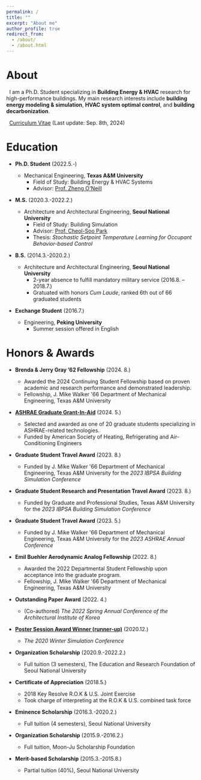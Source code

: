 ```yaml
---
permalink: /
title: ""
excerpt: "About me"
author_profile: true
redirect_from: 
  - /about/
  - /about.html
---
```

About
======
&nbsp; I am a Ph.D. Student specializing in **Building Energy & HVAC** research for high-performance buildings.
My main research interests include **building energy modeling & simulation**, **HVAC system optimal control**, and **building decarbonization**.  

&nbsp; [Curriculum Vitae](http://youngsik-choi.github.io/files/CV_ChoiY.pdf) (Last update: Sep. 8th, 2024)


Education
======

* **Ph.D. Student** (2022.5.-)
  * Mechanical Engineering, **Texas A&M University**
    * Field of Study: Building Energy & HVAC Systems 
    * Advisor: [Prof. Zheng O'Neill](https://hvac.engr.tamu.edu/)

* **M.S.** (2020.3.-2022.2.)
  * Architecture and Architectural Engineering, **Seoul National University**
    * Field of Study: Building Simulation
    * Advisor: [Prof. Cheol-Soo Park](http://bs.snu.ac.kr/)
    * Thesis: *Stochastic Setpoint Temperature Learning for Occupant Behavior-based Control*

* **B.S.** (2014.3.-2020.2.)
  * Architecture and Architectural Engineering, **Seoul National University**
    * 2-year absence to fulfill mandatory military service (2016.8. – 2018.7.)
    * Gratuated with honors *Cum Laude*, ranked 6th out of 66 graduated students

* **Exchange Student** (2016.7.)
  * Engineering, **Peking University**
    * Summer session offered in English

Honors & Awards
======
* **Brenda & Jerry Gray ’62 Fellowship** (2024. 8.)
  * Awarded the 2024 Continuing Student Fellowship based on proven academic and research performance and demonstrated leadership.
  * Fellowship, J. Mike Walker '66 Department of Mechanical Engineering, Texas A&M University
   
* [**ASHRAE Graduate Grant-In-Aid**](https://www.ashrae.org/communities/student-zone/scholarships-and-grants/graduate-student-grant-in-aid-award-program) (2024. 5.)
  * Selected and awarded as one of 20 graduate students specializing in ASHRAE-related technologies.
  * Funded by American Society of Heating, Refrigerating and Air-Conditioning Engineers

* **Graduate Student Travel Award**	(2023. 8.)
  * Funded by J. Mike Walker '66 Department of Mechanical Engineering, Texas A&M University for the *2023 IBPSA Building Simulation Conference*
    
* **Graduate Student Research and Presentation Travel Award**	(2023. 8.)
  * Funded by Graduate and Professional Studies, Texas A&M University for the *2023 IBPSA Building Simulation Conference*

* **Graduate Student Travel Award**	(2023. 5.)
  * Funded by J. Mike Walker '66 Department of Mechanical Engineering, Texas A&M University for the *2023 ASHRAE Annual Conference*

* **Emil Buehler Aerodynamic Analog Fellowship** (2022. 8.)
  * Awarded the 2022 Departmental Student Fellowship upon acceptance into the graduate program.
  * Fellowship, J. Mike Walker '66 Department of Mechanical Engineering, Texas A&M University

* **Outstanding Paper Award** (2022. 4.)
  * (Co-authored) *The 2022 Spring Annual Conference of the Architectural Institute of Korea*

* [**Poster Session Award Winner (runner-up)**](http://youngsik-choi.github.io/files/WSC2020_Award.pdf)	(2020.12.)
  * *The 2020 Winter Simulation Conference*

* **Organization Scholarship** (2020.9.-2022.2.)
  * Full tuition (3 semesters), The Education and Research Foundation of Seoul National University

* **Certificate of Appreciation** (2018.5.)
  * 2018 Key Resolve R.O.K & U.S. Joint Exercise
  * Took charge of interpreting at the R.O.K & U.S. combined task force

* **Eminence Scholarship** (2016.3.-2020.2.)
  * Full tuition (4 semesters), Seoul National University
  
* **Organization Scholarship** (2015.9.-2016.2.)
  * Full tuition, Moon-Ju Scholarship Foundation

* **Merit-based Scholarship** (2015.3.-2015.8.)
  * Partial tuition (40%), Seoul National University

